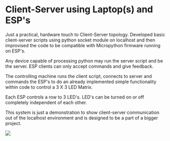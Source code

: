 # Client-Server using Laptop(s) and ESP's

Just a practical, hardware touch to Client-Server topology.
Developed basic client-server scripts using python socket module on localhost
and then improvised the code to be compatible with Micropython firmware running on ESP's.

Any device capable of processing python may run the server script and be the server.
ESP clients can only accept commands and give feedback.

The controlling machine runs the client script, connects to server and commands the ESP's
to do an already implemented simple functionality within code to control a 3 X 3
LED Matrix. 

Each ESP controls a row to 3 LED's. LED's can be turned on or off completely
independent of each other.

This system is just a demonstration to show client-server communication out
of the localhost environment and is designed to be a part of a bigger project. 

<img src ="https://github.com/hackme199/Client-Server-using-laptop-and-esp-s/blob/master/ESPClientServerComm(2).png">
   
